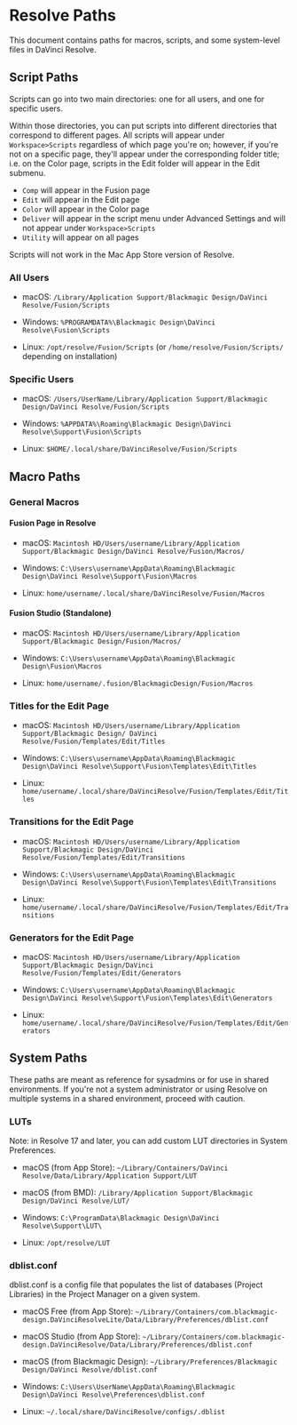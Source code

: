 # Resolve Paths

This document contains paths for macros, scripts, and some system-level files in DaVinci Resolve.

## Script Paths

Scripts can go into two main directories: one for all users, and one for specific users.

Within those directories, you can put scripts into different directories that correspond to different pages. All scripts will appear under `Workspace>Scripts` regardless of which page you're on; however, if you're not on a specific page, they'll appear under the corresponding folder title; i.e. on the Color page, scripts in the Edit folder will appear in the Edit submenu.

* `Comp` will appear in the Fusion page
* `Edit` will appear in the Edit page
* `Color` will appear in the Color page
* `Deliver` will appear in the script menu under Advanced Settings and will not appear under `Workspace>Scripts`
* `Utility` will appear on all pages

Scripts will not work in the Mac App Store version of Resolve.

### All Users

* macOS: `/Library/Application Support/Blackmagic Design/DaVinci Resolve/Fusion/Scripts`

* Windows: `%PROGRAMDATA%\Blackmagic Design\DaVinci Resolve\Fusion\Scripts`

* Linux: `/opt/resolve/Fusion/Scripts`  (or `/home/resolve/Fusion/Scripts/` depending on installation)

### Specific Users

* macOS: `/Users/UserName/Library/Application Support/Blackmagic Design/DaVinci Resolve/Fusion/Scripts`

* Windows: `%APPDATA%\Roaming\Blackmagic Design\DaVinci Resolve\Support\Fusion\Scripts`

* Linux: `$HOME/.local/share/DaVinciResolve/Fusion/Scripts`

## Macro Paths

### General Macros

#### Fusion Page in Resolve

* macOS: `Macintosh HD/Users/username/Library/Application Support/Blackmagic Design/DaVinci Resolve/Fusion/Macros/`

* Windows: `C:\Users\username\AppData\Roaming\Blackmagic Design\DaVinci Resolve\Support\Fusion\Macros`

* Linux: `home/username/.local/share/DaVinciResolve/Fusion/Macros`

#### Fusion Studio (Standalone)

* macOS: `Macintosh HD/Users/username/Library/Application Support/Blackmagic Design/Fusion/Macros/`

* Windows: `C:\Users\username\AppData\Roaming\Blackmagic Design\Fusion\Macros`

* Linux: `home/username/.fusion/BlackmagicDesign/Fusion/Macros`

### Titles for the Edit Page

* macOS: `Macintosh HD/Users/username/Library/Application Support/Blackmagic Design/ DaVinci Resolve/Fusion/Templates/Edit/Titles`

* Windows: `C:\Users\username\AppData\Roaming\Blackmagic Design\DaVinci Resolve\Support\Fusion\Templates\Edit\Titles`

* Linux: `home/username/.local/share/DaVinciResolve/Fusion/Templates/Edit/Titles`

### Transitions for the Edit Page

* macOS: `Macintosh HD/Users/username/Library/Application Support/Blackmagic Design/DaVinci Resolve/Fusion/Templates/Edit/Transitions`

* Windows: `C:\Users\username\AppData\Roaming\Blackmagic Design\DaVinci Resolve\Support\Fusion\Templates\Edit\Transitions`

* Linux: `home/username/.local/share/DaVinciResolve/Fusion/Templates/Edit/Transitions`

### Generators for the Edit Page

* macOS: `Macintosh HD/Users/username/Library/Application Support/Blackmagic Design/DaVinci Resolve/Fusion/Templates/Edit/Generators`

* Windows: `C:\Users\username\AppData\Roaming\Blackmagic Design\DaVinci Resolve\Support\Fusion\Templates\Edit\Generators`

* Linux: `home/username/.local/share/DaVinciResolve/Fusion/Templates/Edit/Generators`

## System Paths

These paths are meant as reference for sysadmins or for use in shared environments. If you're not a system administrator or using Resolve on multiple systems in a shared environment, proceed with caution.

### LUTs

Note: in Resolve 17 and later, you can add custom LUT directories in System Preferences.

* macOS (from App Store): `~/Library/Containers/DaVinci Resolve/Data/Library/Application Support/LUT`

* macOS (from BMD): `/Library/Application Support/Blackmagic Design/DaVinci Resolve/LUT/`

* Windows: `C:\ProgramData\Blackmagic Design\DaVinci Resolve\Support\LUT\`

* Linux: `/opt/resolve/LUT`

### dblist.conf

dblist.conf is a config file that populates the list of databases (Project Libraries) in the Project Manager on a given system.

* macOS Free (from App Store): `~/Library/Containers/com.blackmagic-design.DaVinciResolveLite/Data/Library/Preferences/dblist.conf`

* macOS Studio (from App Store): `~/Library/Containers/com.blackmagic-design.DaVinciResolve/Data/Library/Preferences/dblist.conf`

* macOS (from Blackmagic Design): `~/Library/Preferences/Blackmagic Design/DaVinci Resolve/dblist.conf`

* Windows: `C:\Users\UserName\AppData\Roaming\Blackmagic Design\DaVinci Resolve\Preferences\dblist.conf`

* Linux: `~/.local/share/DaVinciResolve/configs/.dblist`